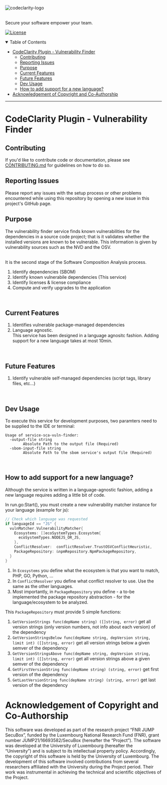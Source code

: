 <picture>
  <source media="(prefers-color-scheme: dark)" srcset="https://github.com/CodeClarityCE/identity/blob/main/logo/vectorized/logo_name_white.svg">
  <source media="(prefers-color-scheme: light)" srcset="https://github.com/CodeClarityCE/identity/blob/main/logo/vectorized/logo_name_black.svg">
  <img alt="codeclarity-logo" src="https://github.com/CodeClarityCE/identity/blob/main/logo/vectorized/logo_name_black.svg">
</picture>
<br>
<br>

Secure your software empower your team.

[![License](https://img.shields.io/github/license/codeclarityce/codeclarity-dev)](LICENSE.txt)

<details open="open">
<summary>Table of Contents</summary>

- [CodeClarity Plugin - Vulnerability Finder](#codeclarity-plugin---vulnerability-finder)
  - [Contributing](#contributing)
  - [Reporting Issues](#reporting-issues)
  - [Purpose](#purpose)
  - [Current Features](#current-features)
  - [Future Features](#future-features)
  - [Dev Usage](#dev-usage)
  - [How to add support for a new language?](#how-to-add-support-for-a-new-language)
- [Acknowledgement of Copyright and Co-Authorship](#acknowledgement-of-copyright-and-co-authorship)


</details>

---

# CodeClarity Plugin - Vulnerability Finder

## Contributing

If you'd like to contribute code or documentation, please see [CONTRIBUTING.md](https://github.com/CodeClarityCE/codeclarity-dev/blob/main/CONTRIBUTING.md) for guidelines on how to do so.

## Reporting Issues

Please report any issues with the setup process or other problems encountered while using this repository by opening a new issue in this project's GitHub page.

## Purpose

The vulnerability finder service finds known vulnerabilities for the dependencies in a source code project; that is it validates whether the installed versions are known to be vulnerable. This information is given by vulnerability sources such as the NVD and the OSV. 

<br> It is the second stage of the Software Composition Analysis process.

1. Identify dependencies (SBOM)
2. Identify known vulnerabile dependencies (This service)
3. Identify licenses & license compliance
4. Compute and verify upgrades to the application

<br>

## Current Features

1. Identifies vulnerable package-managed dependencies
2. Language agnostic. 
   <br> This service has been designed in a language agnositc fashion. Adding support for a new language takes at most 10min.

<br>

## Future Features

1. Identify vulnerable self-managed dependencies (script tags, library files, etc...)

<br>

## Dev Usage

To execute this service for development purposes, two paramters need to be supplied to the IDE or terminal:

```
Usage of service-sca-vuln-finder:
  -output-file string
    	Absolute Path to the output file (Required)
  -sbom-input-file string
    	Absolute Path to the sbom service's output file (Required)
```
<br>

## How to add support for a new language?

Although the service is written in a language-agnostic fashion, adding a new language requires adding a little bit of code.

In run.go:Start(), you must create a new vulnerability matcher instance for your language (example for js):

```go
// Check which language was requested
if languageId == "JS" {
  vulnMatcher.VulnerabilityMatcher{
    Ecosystems: []ecoSystemTypes.Ecosystem{
      ecoSystemTypes.NODEJS_OR_JS,
    },
    ConflictResolver:  conflictResolver.TrustOSVConflictHeuristic,
    PackageRepository: &npmRepository.NpmPackageRepository,
  }
}
```

1. In `Ecosystems` you define what the ecosystem is that you want to match, PHP, GO, Python, ...
2. In `ConflictResolver` you define what conflict resolver to use. Use the same as the other languages.
3. Most importantly, in `PackageRepository` you define - a to-be implemented the package repository abstraction - for the language/ecosystem to be analyzed.

This `PackageRepository` must provide 5 simple functions:
  1. `GetVersionStrings func(depName string) ([]string, error)` get all version strings (only version numbers, not info about each version) of the dependency
  2. `GetVersionStringsBelow func(depName string, depVersion string, limit int) ([]string, error)` get all version strings below a given semver of the dependency
  3. `GetVersionStringsAbove func(depName string, depVersion string, limit int) ([]string, error)` get all version strings above a given semver of the dependency
  4. `GetFirstVersionString func(depName string) (string, error)` get first version of the dependency
  5. `GetLastVersionString func(depName string) (string, error)` get last version of the dependency

# Acknowledgement of Copyright and Co-Authorship

This software was developed as part of the research project “FNR JUMP SecuBox”, funded by the Luxembourg National Research Fund (FNR), grant number JUMP21/16693582/SecuBox (hereafter the “Project”).
The software was developed at the University of Luxembourg (hereafter the “University”) and is subject to its intellectual property policy. Accordingly, the copyright of this software is held by the University of Luxembourg.
The development of this software involved contributions from several researchers affiliated with the University during the Project period. Their work was instrumental in achieving the technical and scientific objectives of the Project.